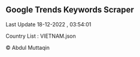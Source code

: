 

## Google Trends Keywords Scraper 
 
Last Update 18-12-2022 , 03:54:01

Country List :
VIETNAM.json



© Abdul Muttaqin 
